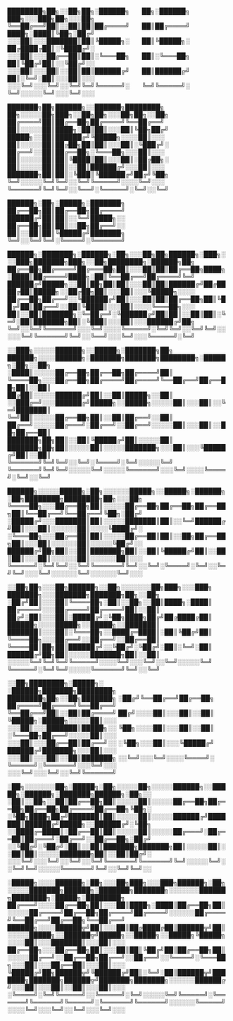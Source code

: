 
████████╗██╗░░██╗██╗░██████╗  ██╗░██████╗  ███╗░░░███╗██╗░░░██╗
╚══██╔══╝██║░░██║██║██╔════╝  ██║██╔════╝  ████╗░████║╚██╗░██╔╝
░░░██║░░░███████║██║╚█████╗░  ██║╚█████╗░  ██╔████╔██║░╚████╔╝░
░░░██║░░░██╔══██║██║░╚═══██╗  ██║░╚═══██╗  ██║╚██╔╝██║░░╚██╔╝░░
░░░██║░░░██║░░██║██║██████╔╝  ██║██████╔╝  ██║░╚═╝░██║░░░██║░░░
░░░╚═╝░░░╚═╝░░╚═╝╚═╝╚═════╝░  ╚═╝╚═════╝░  ╚═╝░░░░░╚═╝░░░╚═╝░░░

███████╗██╗██████╗░░██████╗████████╗  ██╗░░░░░██╗███╗░░██╗██╗░░░██╗██╗░░██╗
██╔════╝██║██╔══██╗██╔════╝╚══██╔══╝  ██║░░░░░██║████╗░██║██║░░░██║╚██╗██╔╝
█████╗░░██║██████╔╝╚█████╗░░░░██║░░░  ██║░░░░░██║██╔██╗██║██║░░░██║░╚███╔╝░
██╔══╝░░██║██╔══██╗░╚═══██╗░░░██║░░░  ██║░░░░░██║██║╚████║██║░░░██║░██╔██╗░
██║░░░░░██║██║░░██║██████╔╝░░░██║░░░  ███████╗██║██║░╚███║╚██████╔╝██╔╝╚██╗
╚═╝░░░░░╚═╝╚═╝░░╚═╝╚═════╝░░░░╚═╝░░░  ╚══════╝╚═╝╚═╝░░╚══╝░╚═════╝░╚═╝░░╚═╝

██████╗░██╗░█████╗░███████╗
██╔══██╗██║██╔══██╗██╔════╝
██████╔╝██║██║░░╚═╝█████╗░░
██╔══██╗██║██║░░██╗██╔══╝░░
██║░░██║██║╚█████╔╝███████╗
╚═╝░░╚═╝╚═╝░╚════╝░╚══════╝


██████╗░███████╗░██████╗░██╗░░░██╗██╗██████╗░███╗░░░███╗███████╗███╗░░██╗████████╗░██████╗██╗
██╔══██╗██╔════╝██╔═══██╗██║░░░██║██║██╔══██╗████╗░████║██╔════╝████╗░██║╚══██╔══╝██╔════╝╚═╝
██████╔╝█████╗░░██║██╗██║██║░░░██║██║██████╔╝██╔████╔██║█████╗░░██╔██╗██║░░░██║░░░╚█████╗░░░░
██╔══██╗██╔══╝░░╚██████╔╝██║░░░██║██║██╔══██╗██║╚██╔╝██║██╔══╝░░██║╚████║░░░██║░░░░╚═══██╗░░░
██║░░██║███████╗░╚═██╔═╝░╚██████╔╝██║██║░░██║██║░╚═╝░██║███████╗██║░╚███║░░░██║░░░██████╔╝██╗
╚═╝░░╚═╝╚══════╝░░░╚═╝░░░░╚═════╝░╚═╝╚═╝░░╚═╝╚═╝░░░░░╚═╝╚══════╝╚═╝░░╚══╝░░░╚═╝░░░╚═════╝░╚═╝

░░███╗░░░░░██████╗░░█████╗░███████╗██╗  ██████╗░░░░██████╗░███████╗███████╗████████╗░█████╗░██╗░░██╗
░████║░░░░░██╔══██╗██╔══██╗██╔════╝██║  ╚════██╗░░░██╔══██╗██╔════╝██╔════╝╚══██╔══╝██╔══██╗██║░░██║
██╔██║░░░░░██████╔╝██║░░██║█████╗░░██║  ░░███╔═╝░░░██████╔╝█████╗░░█████╗░░░░░██║░░░██║░░╚═╝███████║
╚═╝██║░░░░░██╔══██╗██║░░██║██╔══╝░░██║  ██╔══╝░░░░░██╔═══╝░██╔══╝░░██╔══╝░░░░░██║░░░██║░░██╗██╔══██║
███████╗██╗██║░░██║╚█████╔╝██║░░░░░██║  ███████╗██╗██║░░░░░██║░░░░░███████╗░░░██║░░░╚█████╔╝██║░░██║
╚══════╝╚═╝╚═╝░░╚═╝░╚════╝░╚═╝░░░░░╚═╝  ╚══════╝╚═╝╚═╝░░░░░╚═╝░░░░░╚══════╝░░░╚═╝░░░░╚════╝░╚═╝░░╚═╝

██████╗░░░░░█████╗░██╗░░░░░░█████╗░░█████╗░██████╗░██╗████████╗████████╗██╗░░░██╗
╚════██╗░░░██╔══██╗██║░░░░░██╔══██╗██╔══██╗██╔══██╗██║╚══██╔══╝╚══██╔══╝╚██╗░██╔╝
░█████╔╝░░░███████║██║░░░░░███████║██║░░╚═╝██████╔╝██║░░░██║░░░░░░██║░░░░╚████╔╝░
░╚═══██╗░░░██╔══██║██║░░░░░██╔══██║██║░░██╗██╔══██╗██║░░░██║░░░░░░██║░░░░░╚██╔╝░░
██████╔╝██╗██║░░██║███████╗██║░░██║╚█████╔╝██║░░██║██║░░░██║░░░░░░██║░░░░░░██║░░░
╚═════╝░╚═╝╚═╝░░╚═╝╚══════╝╚═╝░░╚═╝░╚════╝░╚═╝░░╚═╝╚═╝░░░╚═╝░░░░░░╚═╝░░░░░░╚═╝░░░

░░██╗██╗░░░██╗██████╗░░██╗░░░░░░░██╗███╗░░░███╗  ███████╗░░░███████╗███████╗██╗░░██╗
░██╔╝██║░░░██║╚════██╗░██║░░██╗░░██║████╗░████║  ██╔════╝░░░██╔════╝██╔════╝██║░░██║
██╔╝░██║░░░██║░█████╔╝░╚██╗████╗██╔╝██╔████╔██║  ██████╗░░░░█████╗░░█████╗░░███████║
███████║░░░██║░╚═══██╗░░████╔═████║░██║╚██╔╝██║  ╚════██╗░░░██╔══╝░░██╔══╝░░██╔══██║
╚════██║██╗██║██████╔╝░░╚██╔╝░╚██╔╝░██║░╚═╝░██║  ██████╔╝██╗██║░░░░░███████╗██║░░██║
░░░░░╚═╝╚═╝╚═╝╚═════╝░░░░╚═╝░░░╚═╝░░╚═╝░░░░░╚═╝  ╚═════╝░╚═╝╚═╝░░░░░╚══════╝╚═╝░░╚═╝

░░██╗████████╗░█████╗░  ░██████╗███████╗████████╗  ████████╗██╗░░██╗███████╗
░██╔╝╚══██╔══╝██╔══██╗  ██╔════╝██╔════╝╚══██╔══╝  ╚══██╔══╝██║░░██║██╔════╝
██╔╝░░░░██║░░░██║░░██║  ╚█████╗░█████╗░░░░░██║░░░  ░░░██║░░░███████║█████╗░░
╚██╗░░░░██║░░░██║░░██║  ░╚═══██╗██╔══╝░░░░░██║░░░  ░░░██║░░░██╔══██║██╔══╝░░
░╚██╗░░░██║░░░╚█████╔╝  ██████╔╝███████╗░░░██║░░░  ░░░██║░░░██║░░██║███████╗
░░╚═╝░░░╚═╝░░░░╚════╝░  ╚═════╝░╚══════╝░░░╚═╝░░░  ░░░╚═╝░░░╚═╝░░╚═╝╚══════╝

░██╗░░░░░░░██╗░█████╗░██╗░░░░░██╗░░░░░██████╗░░█████╗░██████╗░███████╗██████╗░██╗░░
░██║░░██╗░░██║██╔══██╗██║░░░░░██║░░░░░██╔══██╗██╔══██╗██╔══██╗██╔════╝██╔══██╗╚██╗░
░╚██╗████╗██╔╝███████║██║░░░░░██║░░░░░██████╔╝███████║██████╔╝█████╗░░██████╔╝░╚██╗
░░████╔═████║░██╔══██║██║░░░░░██║░░░░░██╔═══╝░██╔══██║██╔═══╝░██╔══╝░░██╔══██╗░██╔╝
░░╚██╔╝░╚██╔╝░██║░░██║███████╗███████╗██║░░░░░██║░░██║██║░░░░░███████╗██║░░██║██╔╝░
░░░╚═╝░░░╚═╝░░╚═╝░░╚═╝╚══════╝╚══════╝╚═╝░░░░░╚═╝░░╚═╝╚═╝░░░░░╚══════╝╚═╝░░╚═╝╚═╝░░

░█████╗░░░░██████╗░██╗░░░██╗███╗░░░███╗██████╗░██╗░░░░░███████╗██████╗░███████╗███████╗░░░░░░░██████╗████████╗░█████╗░████████╗
██╔═══╝░░░░██╔══██╗██║░░░██║████╗░████║██╔══██╗██║░░░░░██╔════╝██╔══██╗██╔════╝██╔════╝░░░░░░██╔════╝╚══██╔══╝██╔══██╗╚══██╔══╝
██████╗░░░░██████╦╝██║░░░██║██╔████╔██║██████╦╝██║░░░░░█████╗░░██████╦╝█████╗░░█████╗░░█████╗╚█████╗░░░░██║░░░███████║░░░██║░░░
██╔══██╗░░░██╔══██╗██║░░░██║██║╚██╔╝██║██╔══██╗██║░░░░░██╔══╝░░██╔══██╗██╔══╝░░██╔══╝░░╚════╝░╚═══██╗░░░██║░░░██╔══██║░░░██║░░░
╚█████╔╝██╗██████╦╝╚██████╔╝██║░╚═╝░██║██████╦╝███████╗███████╗██████╦╝███████╗███████╗░░░░░░██████╔╝░░░██║░░░██║░░██║░░░██║░░░
░╚════╝░╚═╝╚═════╝░░╚═════╝░╚═╝░░░░░╚═╝╚═════╝░╚══════╝╚══════╝╚═════╝░╚══════╝╚══════╝░░░░░░╚═════╝░░░░╚═╝░░░╚═╝░░╚═╝░░░╚═╝░░░
